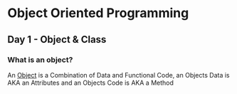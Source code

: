 # Object Oriented Programming
## Day 1 - Object & Class
### What is an object?
An [Object](https://www.techtarget.com/searchapparchitecture/definition/object) is a Combination of Data and Functional Code, an Objects Data is AKA an Attributes and an Objects Code is AKA a Method
 




